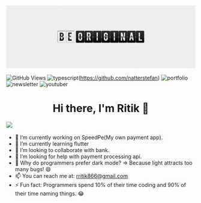 ![ritikraj0315](https://github.com/ritikraj0315/ritikraj0315/blob/main/public/be_original.png)

![GitHub Views](https://komarev.com/ghpvc/?username=ritikraj0315&color=FAC151)
![typescript](https://img.shields.io/badge/TypeScript-Fan-FAC151.svg?logo=typescript&logoWidth=20)(https://github.com/natterstefan)
![portfolio](https://img.shields.io/badge/Blogger-Follow%20Me-FAC151.svg?logo=hashnode&logoWidth=20)
![newsletter](https://img.shields.io/badge/Newsletter-subscribe-%23FAC151.svg?logo=gmail&logoWidth=20)
![youtuber](https://img.shields.io/badge/YouTuber-Follow%20Me-FAC151.svg?logo=youtube&logoWidth=20)

<h1 align="center">Hi there, I'm Ritik 👋</h1>

![](https://visitcount.itsvg.in/api?id=ritikraj0315&label=Profile%20View%20Counter&color=0&icon=5&pretty=true)

- 🔭 I’m currently working on SpeedPe(My own payment app).
- 🌱 I’m currently learning flutter
- 👯 I’m looking to collaborate with bank.
- 🤔 I’m looking for help with payment processing api.
- 💬 Why do programmers prefer dark mode? => Because light attracts too many bugs! 😄
- 📫 You can reach me at: rritik866@gmail.com
- ⚡ Fun fact: Programmers spend 10% of their time coding and 90% of their time naming things. 😂


